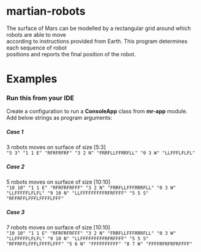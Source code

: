 # martian-robots
The surface of Mars can be modelled by a rectangular grid around which robots are able to move  
according to instructions provided from Earth. This program determines each sequence of robot  
positions and reports the final position of the robot.

# Examples
### Run this from your IDE  
Create a configuration to run a **ConsoleApp** class from **mr-app** module.  
Add below strings as program arguments:

##### Case 1  
3 robots moves on surface of size [5:3]  
```"5 3" "1 1 E" "RFRFRFRF" "3 2 N" "FRRFLLFFRRFLL" "0 3 W" "LLFFFLFLFL"```  

##### Case 2  
5 robots moves on surface of size [10:10]  
```"10 10" "1 1 E" "RFRFRFRFFF" "3 2 N" "FRRFLLFFFRRRFLL" "0 3 W" "LLFFFFFLFLFL" "9 10 N" "LLFFFFFFFFFRFRFFFF" "5 5 S" "RFFRFFLFFFLFFFFLFFF"```  

##### Case 3  
7 robots moves on surface of size [10:10]  
```"10 10" "1 1 E" "RFRFRFRFFF" "3 2 N" "FRRFLLFFFRRRFLL" "0 3 W" "LLFFFFFLFLFL" "9 10 N" "LLFFFFFFFFFRFRFFFF" "5 5 S" "RFFRFFLFFFLFFFFLFFF" "5 6 N" "FFFFFFFFFF" "8 7 W" "FFFFRFRFRFRFFFF"```  
